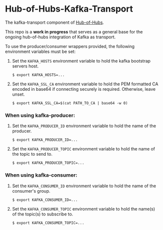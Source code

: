 [comment]: # ( Copyright Contributors to the Open Cluster Management project )

# Hub-of-Hubs-Kafka-Transport

The kafka-transport component of [Hub-of-Hubs](https://github.com/open-cluster-management/hub-of-hubs).

This repo is a **work in progress** that serves as a general base for the ongoing hub-of-hubs integration of Kafka as transport.

To use the producer/consumer wrappers provided, the following environment variables must be set:

1. Set the `KAFKA_HOSTS` environment variable to hold the kafka bootstrap servers host.
    ```
    $ export KAFKA_HOSTS=...
    ```
   
2. Set the `KAFKA_SSL_CA` environment variable to hold the PEM formatted CA encoded in base64 if connecting securely
   is required. Otherwise, leave unset.
     ```
    $ export KAFKA_SSL_CA=$(cat PATH_TO_CA | base64 -w 0)
    ```

### When using kafka-producer:
1. Set the `KAFKA_PRODUCER_ID` environment variable to hold the name of the producer.
    ```
    $ export KAFKA_PRODUCER_ID=...
    ```

1. Set the `KAFKA_PRODUCER_TOPIC` environment variable to hold the name of the topic to send to.
    ```
    $ export KAFKA_PRODUCER_TOPIC=...
    ```
   
### When using kafka-consumer:
1.  Set the `KAFKA_CONSUMER_ID` environment variable to hold the name of the consumer's group.
    ```
    $ export KAFKA_CONSUMER_ID=...
    ```

1.  Set the `KAFKA_CONSUMER_TOPIC` environment variable to hold the name(s) of the topic(s) to subscribe to.
    ```
    $ export KAFKA_CONSUMER_TOPIC=...
    ```